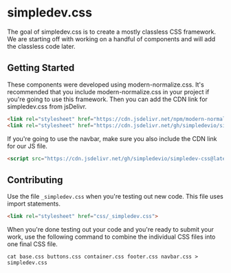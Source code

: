 # simpledev.css

The goal of simpledev.css is to create a mostly classless CSS framework. We are starting off with working on a handful of components and will add the classless code later.

## Getting Started

These components were developed using modern-normalize.css. It's recommended that you include modern-normalize.css in your project if you're going to use this framework. Then you can add the CDN link for simpledev.css from jsDelivr.

```html
<link rel="stylesheet" href="https://cdn.jsdelivr.net/npm/modern-normalize@2.0.0/modern-normalize.min.css">
<link rel="stylesheet" href="https://cdn.jsdelivr.net/gh/simpledevio/simpledev-css@latest/css/simpledev.css">
```

If you're going to use the navbar, make sure you also include the CDN link for our JS file.

```html
<script src="https://cdn.jsdelivr.net/gh/simpledevio/simpledev-css@latest/js/navbar.js"></script>
```

## Contributing

Use the file `_simpledev.css` when you're testing out new code. This file uses import statements.

```html
<link rel="stylesheet" href="css/_simpledev.css">
```

When you're done testing out your code and you're ready to submit your work, use the following command to combine the individual CSS files into one final CSS file.

```
cat base.css buttons.css container.css footer.css navbar.css > simpledev.css
```
